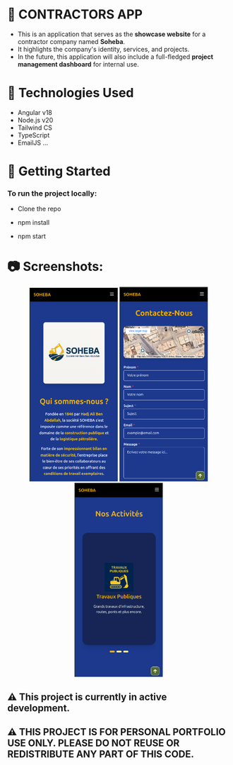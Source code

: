 # 🚧 CONTRACTORS APP

* This is an application that serves as the **showcase website** for a contractor company named **Soheba**. 
* It highlights the company's identity, services, and projects. 
* In the future, this application will also include a full-fledged **project management dashboard** for internal use.

# 🔧 Technologies Used

- Angular  v18
- Node.js v20
- Tailwind CS
- TypeScript
- EmailJS ...

# 🚀 Getting Started

### To run the project locally:

- Clone the repo

- npm install

- npm start

# 📷 Screenshots:

<p align="center">
  <img src="src/assets/app_screenshot_1.png" width="200" />
  <img src="src/assets/app_screenshot_2.png" width="200" />
  <img src="src/assets/app_screenshot_3.png" width="200" />
</p>


## ⚠️ This project is currently in active development.

## ⚠️ THIS PROJECT IS FOR PERSONAL PORTFOLIO USE ONLY. PLEASE DO NOT REUSE OR REDISTRIBUTE ANY PART OF THIS CODE.


